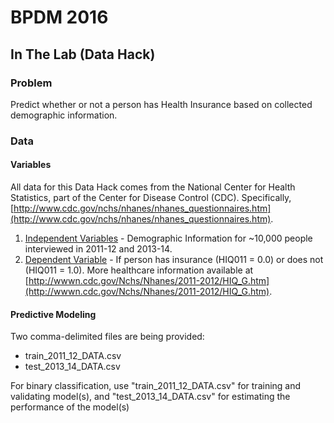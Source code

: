 # BPDM 2016

## In The Lab (Data Hack)

### Problem
Predict whether or not a person has Health Insurance based on collected demographic information.

### Data
#### Variables
All data for this Data Hack comes from the National Center for Health Statistics, part of the Center for Disease Control (CDC). Specifically, [http://www.cdc.gov/nchs/nhanes/nhanes_questionnaires.htm](http://www.cdc.gov/nchs/nhanes/nhanes_questionnaires.htm).
 1. [Independent Variables](http://wwwn.cdc.gov/Nchs/Nhanes/2011-2012/DEMO_G.htm) - Demographic Information for ~10,000 people interviewed in 2011-12 and 2013-14.
 2. [Dependent Variable]() - If person has insurance (HIQ011 = 0.0) or does not (HIQ011 = 1.0). More healthcare information available at [http://wwwn.cdc.gov/Nchs/Nhanes/2011-2012/HIQ_G.htm](http://wwwn.cdc.gov/Nchs/Nhanes/2011-2012/HIQ_G.htm).

#### Predictive Modeling
Two comma-delimited files are being provided:
  * train_2011_12_DATA.csv
  * test_2013_14_DATA.csv

For binary classification, use "train_2011_12_DATA.csv" for training and validating model(s), and "test_2013_14_DATA.csv" for estimating the performance of the model(s)
